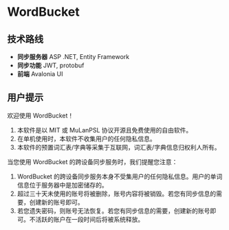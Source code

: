 # WordBucket

## 技术路线

- **同步服务器** ASP .NET, Entity Framework
- **同步功能** JWT, protobuf
- **前端** Avalonia UI

## 用户提示

欢迎使用 WordBucket！

1. 本软件是以 MIT 或 MuLanPSL 协议开源且免费使用的自由软件。
2. 在单机使用时，本软件不收集用户的任何隐私信息。
3. 本软件的预置词汇表/字典等采集于互联网，词汇表/字典信息归权利人所有。

当您使用 WordBucket 的跨设备同步服务时，我们提醒您注意：

1. WordBucket 的跨设备同步服务本身不受集用户的任何隐私信息。用户的单词信息位于服务器中是加密储存的。
2. 超过三十天未使用的账号将被删除，账号内容将被销毁。若您有同步信息的需要，创建新的账号即可。
3. 若您遗失密码，则账号无法恢复。若您有同步信息的需要，创建新的账号即可。不活跃的账户在一段时间后将被系统释放。
